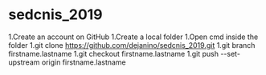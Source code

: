 # sedcnis_2019

1.Create an account on GitHub
1.Create a local folder
1.Open cmd inside the folder
1.git clone https://github.com/dejanino/sedcnis_2019.git
1.git branch firstname.lastname
1.git checkout firstname.lastname
1.git push --set-upstream origin firstname.lastname